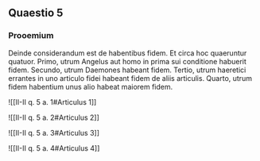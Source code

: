## Quaestio 5

### Prooemium

Deinde considerandum est de habentibus fidem. Et circa hoc quaeruntur quatuor. Primo, utrum Angelus aut homo in prima sui conditione habuerit fidem. Secundo, utrum Daemones habeant fidem. Tertio, utrum haeretici errantes in uno articulo fidei habeant fidem de aliis articulis. Quarto, utrum fidem habentium unus alio habeat maiorem fidem.

![[II-II q. 5 a. 1#Articulus 1]]

![[II-II q. 5 a. 2#Articulus 2]]

![[II-II q. 5 a. 3#Articulus 3]]

![[II-II q. 5 a. 4#Articulus 4]]

